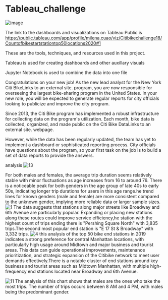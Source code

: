 # Tableau_challenge
![image](https://github.com/milenacuao/Tableau_challenge/assets/151895571/796ebe1d-cf5d-47cf-abb6-b67dc49e063f)


The link to the dashboards and visualizations on Tableau Public is
https://public.tableau.com/app/profile/milena.cuao/viz/Citibikechallenge18/Countofbikestartstationtop50locations2020#1

These are the tools, techniques, and resources used in this project.

Tableau is used for creating dashboards and other auxillary visuals

Jupyter Notebook is used to combine the data into one file

Congratulations on your new job! As the new lead analyst for the New York Citi BikeLinks to an external site. program, you are now responsible for overseeing the largest bike-sharing program in the United States. In your new role, you will be expected to generate regular reports for city officials looking to publicize and improve the city program.

Since 2013, the Citi Bike program has implemented a robust infrastructure for collecting data on the program's utilization. Each month, bike data is collected, organized, and made public on the Citi Bike DataLinks to an external site. webpage.

However, while the data has been regularly updated, the team has yet to implement a dashboard or sophisticated reporting process. City officials have questions about the program, so your first task on the job is to build a set of data reports to provide the answers.

analysis
![13](https://github.com/milenacuao/Tableau_challenge/assets/151895571/5a6a4889-2a94-4055-823a-962407d7ad4c)

For both males and females, the average trip duration seems relatively stable with minor fluctuations as age increases from 16 to around 76.
There is a noticeable peak for both genders in the age group of late 40s to early 50s, indicating longer trip durations for users in this age range.he trend lines for known genders (male and female) are more consistent compared to the unknown gender, implying more reliable data or larger sample sizes.
![1](https://github.com/milenacuao/Tableau_challenge/assets/151895571/bc15a528-5c81-4224-a624-56ae62e9610f)
The data suggests that stations along major streets like Broadway and 6th Avenue are particularly popular. Expanding or placing new stations along these routes could improve service efficiency,he station with the highest count of trips ending there is "Pershing Square North" with 3,835 trips.The second most popular end station is "E 17 St & Broadway" with 3,332 trips.
![4](https://github.com/milenacuao/Tableau_challenge/assets/151895571/affeb9e0-22b7-446b-9909-53dce09030ea)
this analysis of the top 50 bike end stations in 2019 indicates a strong preference for central Manhattan locations, with particularly high usage around Midtown and major business and tourist areas. This data can guide operational improvements, maintenance prioritization, and strategic expansion of the Citibike network to meet user demands effectively.There is a notable cluster of end stations around key business and tourist areas such as Midtown Manhattan, with multiple high-frequency end stations located near Broadway and 6th Avenue.

![11](https://github.com/milenacuao/Tableau_challenge/assets/151895571/93287f3e-4ced-4b89-b3e0-a4e43a31394c)
The analysis of this chart shows that males are the ones who take the most trips. The number of trips occurs between 8 AM and 4 PM, with males being the predominant gender.



